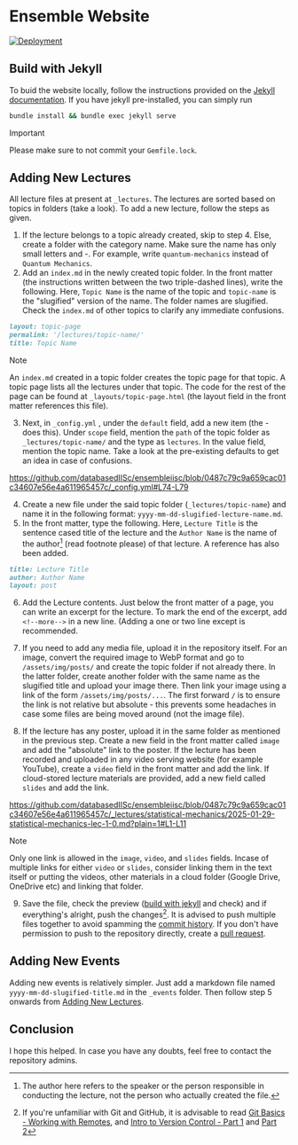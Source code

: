 # Ensemble Website

[![Deployment](https://github.com/databasedIISc/ensembleiisc/actions/workflows/jekyll.yml/badge.svg)](https://github.com/databasedIISc/ensembleiisc/actions/workflows/jekyll.yml)

## Build with Jekyll

To buid the website locally, follow the instructions provided on the [Jekyll documentation](https://jekyllrb.com/docs/). If you have jekyll pre-installed, you can simply run

```bash
bundle install && bundle exec jekyll serve
```
> [!IMPORTANT]
> Please make sure to not commit your `Gemfile.lock`.

## Adding New Lectures

All lecture files at present at `_lectures`. The lectures are sorted based on topics in folders (take a look). To add a new lecture, follow the steps as given.

1. If the lecture belongs to a topic already created, skip to step 4. Else, create a folder with the category name. Make sure the name has only small letters and -. For example, write `quantum-mechanics` instead of `Quantum Mechanics`.
2. Add an `index.md` in the newly created topic folder. In the front matter (the instructions written between the two triple-dashed lines), write the following. Here, `Topic Name` is the name of the topic and `topic-name` is the "slugified" version of the name. The folder names are slugified. Check the `index.md` of other topics to clarify any immediate confusions.

```markdown
layout: topic-page
permalink: '/lectures/topic-name/'
title: Topic Name 
```

> [!NOTE]
> An `index.md` created in a topic folder creates the topic page for that topic. A topic page lists all the lectures under that topic. The code for the rest of the page can be found at `_layouts/topic-page.html` (the layout field in the front matter references this file).

3. Next, in `_config.yml` , under the `default` field, add a new item (the - does this). Under `scope` field, mention the `path` of the topic folder as `_lectures/topic-name/` and the type as `lectures`. In the value field, mention the topic name. Take a look at the pre-existing defaults to get an idea in case of confusions.

https://github.com/databasedIISc/ensembleiisc/blob/0487c79c9a659cac01c34607e56e4a611965457c/_config.yml#L74-L79

4. Create a new file under the said topic folder (`_lectures/topic-name`) and name it in the following format: `yyyy-mm-dd-slugified-lecture-name.md`.
5. In the front matter, type the following. Here, `Lecture Title` is the sentence cased title of the lecture and the `Author Name` is the name of the author[^1] (read footnote please) of that lecture. A reference has also been added.

[^1]: The author here refers to the speaker or the person responsible in conducting the lecture, not the person who actually created the file.  

```markdown
title: Lecture Title
author: Author Name
layout: post
```

6. Add the Lecture contents. Just below the front matter of a page, you can write an excerpt for the lecture. To mark the end of the excerpt, add `<!--more-->` in a new line. (Adding a one or two line except is recommended.

7. If you need to add any media file, upload it in the repository itself. For an image, convert the required image to WebP format and go to `/assets/img/posts/` and create the topic folder if not already there. In the latter folder, create another folder with the same name as the slugified title and upload your image there. Then link your image using a link of the form `/assets/img/posts/...`. The first forward `/` is to ensure the link is not relative but absolute - this prevents some headaches in case some files are being moved around (not the image file).
8. If the lecture has any poster, upload it in the same folder as mentioned in the previous step. Create a new field in the front matter called `image` and add the "absolute" link to the poster. If the lecture has been recorded and uploaded in any video serving website (for example YouTube), create a `video` field in the front matter and add the link. If cloud-stored lecture materials are provided, add a new field called `slides` and add the link.

https://github.com/databasedIISc/ensembleiisc/blob/0487c79c9a659cac01c34607e56e4a611965457c/_lectures/statistical-mechanics/2025-01-29-statistical-mechanics-lec-1-0.md?plain=1#L1-L11

> [!NOTE]
> Only one link is allowed in the `image`, `video`, and `slides` fields. Incase of multiple links for either `video` or `slides`, consider linking them in the text itself or putting the videos, other materials in a cloud folder (Google Drive, OneDrive etc) and linking that folder.

9. Save the file, check the preview ([build with jekyll](#build-with-jekyll) and check) and if everything's alright, push the changes[^2]. It is advised to push multiple files together to avoid spamming the [commit history](https://git-scm.com/book/en/v2/Git-Basics-Viewing-the-Commit-History). If you don't have permission to push to the repository directly, create a [pull request](https://git-scm.com/book/en/v2/GitHub-Contributing-to-a-Project).

[^2]: If you're unfamiliar with Git and GitHub, it is advisable to read [Git Basics - Working with Remotes](https://git-scm.com/book/en/v2/Git-Basics-Recording-Changes-to-the-Repository), and [Intro to Version Control - Part 1](https://automatic-wilderness-e07.notion.site/Intro-to-Version-Control-with-Git-Part-1-7a53d6641b1b4ac88908db38dcd25ab1) and [Part 2](https://automatic-wilderness-e07.notion.site/Intro-to-Version-Control-with-Git-Part-2-d7163512e13243f1b20059afac0174e3)

## Adding New Events

Adding new events is relatively simpler. Just add a markdown file named `yyyy-mm-dd-slugified-title.md` in the `_events` folder. Then follow step 5 onwards from [Adding New Lectures](#adding-new-lectures).

## Conclusion

I hope this helped. In case you have any doubts, feel free to contact the repository admins.
